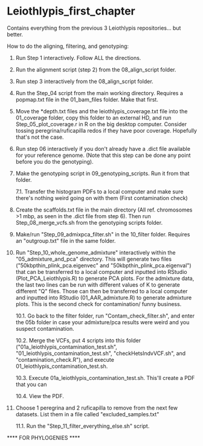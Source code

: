 # Leiothlypis_first_chapter
Contains everything from the previous 3 Leiothlypis repositories... but better. 

How to do the aligning, filtering, and genotyping:
1. Run Step 1 interactively. Follow ALL the directions. 

2. Run the alignment script (step 2) from the 08_align_script folder.

3. Run step 3 interactively from the 08_align_script folder. 

4. Run the Step_04 script from the main working directory. Requires a popmap.txt file in the 01_bam_files folder. Make that first. 

5. Move the *depth.txt files and the leiothlypis_coverage.txt file into the 01_coverage folder, copy this folder to an external HD, and run Step_05_plot_coverage.r in R on the big desktop computer. Consider tossing peregrina/ruficapilla redos if they have poor coverage. Hopefully that's not the case.

6. Run step 06 interactively if you don't already have a .dict file available for your reference genome. (Note that this step can be done any point before you do the genotyping).

7. Make the genotyping script in 09_genotyping_scripts. Run it from that folder.

    7.1. Transfer the histogram PDFs to a local computer and make sure there's nothing weird going on with them (First contamination check)

8. Create the scaffolds.txt file in the main directory (All ref. chromosomes >1 mbp, as seen in the .dict file from step 6). Then run Step_08_merge_vcfs.sh from the genotyping scripts folder. 

9. Make/run "Step_09_admixpca_filter.sh" in the 10_filter folder. Requires an "outgroup.txt" file in the same folder.
    
10. Run "Step_10_whole_genome_admixture" interactively within the "05_admixture_and_pca" directory. This will generate two files ("50kbpthin_plink_pca.eigenvec" and "50kbpthin_plink_pca.eigenval") that can be transferred to a local computer and inputted into RStudio (Plot_PCA_Leiothlypis.R) to generate PCA plots. For the admixture data, the last two lines can be run with different values of K to generate different "Q" files. Those can then be transferred to a local computer and inputted into RStudio (01_AAR_admixture.R) to generate admixture plots. This is the second check for contamination/ funny business. 

    10.1. Go back to the filter folder, run "Contam_check_filter.sh", and enter the 05b folder in case your admixture/pca results were weird and you suspect contamination.

    10.2. Merge the VCFs, put 4 scripts into this folder ("01a_leiothlypis_contamination_test.sh", "01_leiothlypis_contamination_test.sh", "checkHetsIndvVCF.sh", and "contamination_check.R"), and execute 01_leiothlypis_contamination_test.sh. 

    10.3. Execute 01a_leiothlypis_contamination_test.sh. This'll create a PDF that you can 

    10.4. View the PDF. 

11. Choose 1 peregrina and 2 ruficapilla to remove from the next few datasets. List them in a file called "excluded_samples.txt"

    11.1. Run the "Step_11_filter_everything_else.sh" script.

**** FOR PHYLOGENIES ****
